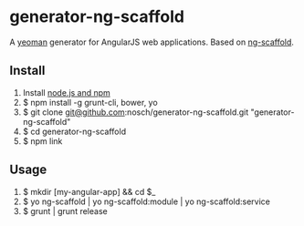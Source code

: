 # generator-ng-scaffold

A [yeoman](http://yeoman.io) generator for AngularJS web applications. Based on [ng-scaffold](http://github.com/nosch/ng-scaffold).

## Install

1. Install [node.js and npm](http://nodejs.org/download/ "Download node.js")
2. $ npm install -g grunt-cli, bower, yo
3. $ git clone git@github.com:nosch/generator-ng-scaffold.git "generator-ng-scaffold"
4. $ cd generator-ng-scaffold
5. $ npm link

## Usage

1. $ mkdir [my-angular-app] && cd $_
2. $ yo ng-scaffold | yo ng-scaffold:module | yo ng-scaffold:service
3. $ grunt | grunt release
